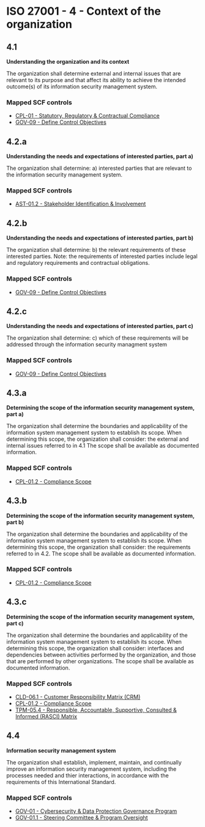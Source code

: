 # ISO 27001 - 4 - Context of the organization
## 4.1
**Understanding the organization and its context**

The organization shall determine external and internal issues that are relevant to its purpose and that affect its ability to achieve the intended outcome(s) of its information security management system.
  
### Mapped SCF controls
- [CPL-01 - Statutory, Regulatory & Contractual Compliance](../scf/cpl-01-statutory,regulatory&contractualcompliance.md)
- [GOV-09 - Define Control Objectives](../scf/gov-09-definecontrolobjectives.md)
  
## 4.2.a
**Understanding the needs and expectations of interested parties, part a)**

The organization shall determine: a) interested parties that are relevant to the information security management system.
  
### Mapped SCF controls
- [AST-01.2 - Stakeholder Identification & Involvement](../scf/ast-012-stakeholderidentification&involvement.md)
  
## 4.2.b
**Understanding the needs and expectations of interested parties, part b)**

The organization shall determine: b) the relevant requirements of these interested parties. Note: the requirements of interested parties  include legal and regulatory requirements and contractual obligations.
  
### Mapped SCF controls
- [GOV-09 - Define Control Objectives](../scf/gov-09-definecontrolobjectives.md)
  
## 4.2.c
**Understanding the needs and expectations of interested parties, part c)**

The organization shall determine: c) which of these requirements will be addressed through the information security managment system
  
### Mapped SCF controls
- [GOV-09 - Define Control Objectives](../scf/gov-09-definecontrolobjectives.md)
  
## 4.3.a
**Determining the scope of the information security management system, part a)**

The organization shall determine the boundaries and applicability of the information system management system to establish its scope. When determining this scope, the organization shall consider: the external and internal issues referred to in 4.1 The scope shall be available as documented information.
  
### Mapped SCF controls
- [CPL-01.2 - Compliance Scope](../scf/cpl-012-compliancescope.md)
  
## 4.3.b
**Determining the scope of the information security management system, part b)**

The organization shall determine the boundaries and applicability of the information system management system to establish its scope. When determining this scope, the organization shall consider: the requirements referred to in 4.2. The scope shall be available as documented information.
  
### Mapped SCF controls
- [CPL-01.2 - Compliance Scope](../scf/cpl-012-compliancescope.md)
  
## 4.3.c
**Determining the scope of the information security management system, part c)**

The organization shall determine the boundaries and applicability of the information system management system to establish its scope. When determining this scope, the organization shall consider: interfaces and dependencies between activities performed by the organization, and those that are performed by other organizations. The scope shall be available as documented information.
  
### Mapped SCF controls
- [CLD-06.1 - Customer Responsibility Matrix (CRM)](../scf/cld-061-customerresponsibilitymatrixcrm.md)
- [CPL-01.2 - Compliance Scope](../scf/cpl-012-compliancescope.md)
- [TPM-05.4 - Responsible, Accountable, Supportive, Consulted & Informed (RASCI) Matrix](../scf/tpm-054-responsible,accountable,supportive,consulted&informedrascimatrix.md)
  
## 4.4
**Information security management system**

The organization shall establish, implement, maintain, and continually improve an information security management system, including the processes needed and thier interactions, in accordance with the requirements of this International Standard.
  
### Mapped SCF controls
- [GOV-01 - Cybersecurity & Data Protection Governance Program](../scf/gov-01-cybersecurity&dataprotectiongovernanceprogram.md)
- [GOV-01.1 - Steering Committee & Program Oversight](../scf/gov-011-steeringcommittee&programoversight.md)
  